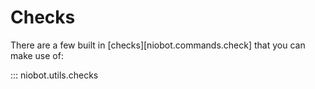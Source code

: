 # Checks

There are a few built in [checks][niobot.commands.check] that you can make use of:

::: niobot.utils.checks
